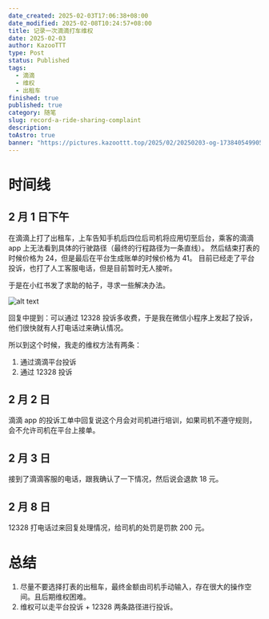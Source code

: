 ```yaml
---
date_created: 2025-02-03T17:06:38+08:00
date_modified: 2025-02-08T10:24:57+08:00
title: 记录一次滴滴打车维权
date: 2025-02-03
author: KazooTTT
type: Post
status: Published
tags:
  - 滴滴
  - 维权
  - 出租车
finished: true
published: true
category: 随笔
slug: record-a-ride-sharing-complaint
description: 
toAstro: true
banner: "https://pictures.kazoottt.top/2025/02/20250203-og-1738405499055.png"
---
```


# 时间线

## 2 月 1 日下午

在滴滴上打了出租车，上车告知手机后四位后司机将应用切至后台，乘客的滴滴 app 上无法看到具体的行驶路径（最终的行程路径为一条直线）。 然后结束打表的时候价格为 24，但是最后在平台生成账单的时候价格为 41。 目前已经走了平台投诉，也打了人工客服电话，但是目前暂时无人接听。

于是在小红书发了求助的帖子，寻求一些解决办法。

![alt text](https://pictures.kazoottt.top/2025/02/20250203-CleanShot2025-02-0317.10.56.png)

回复中提到：可以通过 12328 投诉多收费，于是我在微信小程序上发起了投诉，他们很快就有人打电话过来确认情况。

所以到这个时候，我走的维权方法有两条：

1. 通过滴滴平台投诉
2. 通过 12328 投诉

## 2 月 2 日

滴滴 app 的投诉工单中回复说这个月会对司机进行培训，如果司机不遵守规则，会不允许司机在平台上接单。

## 2 月 3 日

接到了滴滴客服的电话，跟我确认了一下情况，然后说会退款 18 元。

## 2 月 8 日

12328 打电话过来回复处理情况，给司机的处罚是罚款 200 元。

# 总结

1. 尽量不要选择打表的出租车，最终金额由司机手动输入，存在很大的操作空间。且后期维权困难。
2. 维权可以走平台投诉 + 12328 两条路径进行投诉。

